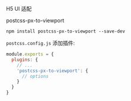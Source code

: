 

H5 UI 适配

postcss-px-to-viewport

```
npm install postcss-px-to-viewport --save-dev
```


`postcss.config.js` 添加插件:

```js
module.exports = {
  plugins: {
    // ...
    'postcss-px-to-viewport': {
      // options
    }
  }
}
```
